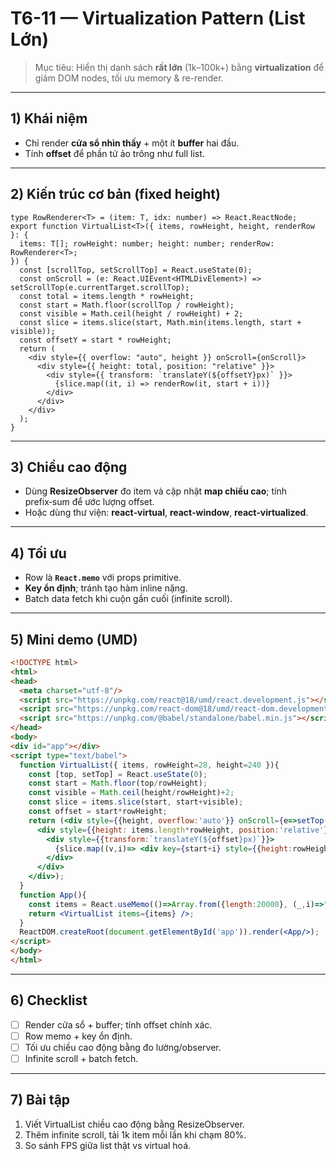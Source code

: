 # T6-11 — Virtualization Pattern (List Lớn)

> Mục tiêu: Hiển thị danh sách **rất lớn** (1k–100k+) bằng **virtualization** để giảm DOM nodes, tối ưu memory & re-render.

---

## 1) Khái niệm
- Chỉ render **cửa sổ nhìn thấy** + một ít **buffer** hai đầu.
- Tính **offset** để phần tử ảo trông như full list.

---

## 2) Kiến trúc cơ bản (fixed height)
```tsx
type RowRenderer<T> = (item: T, idx: number) => React.ReactNode;
export function VirtualList<T>({ items, rowHeight, height, renderRow }: {
  items: T[]; rowHeight: number; height: number; renderRow: RowRenderer<T>;
}) {
  const [scrollTop, setScrollTop] = React.useState(0);
  const onScroll = (e: React.UIEvent<HTMLDivElement>) => setScrollTop(e.currentTarget.scrollTop);
  const total = items.length * rowHeight;
  const start = Math.floor(scrollTop / rowHeight);
  const visible = Math.ceil(height / rowHeight) + 2;
  const slice = items.slice(start, Math.min(items.length, start + visible));
  const offsetY = start * rowHeight;
  return (
    <div style={{ overflow: "auto", height }} onScroll={onScroll}>
      <div style={{ height: total, position: "relative" }}>
        <div style={{ transform: `translateY(${offsetY}px)` }}>
          {slice.map((it, i) => renderRow(it, start + i))}
        </div>
      </div>
    </div>
  );
}
```

---

## 3) Chiều cao động
- Dùng **ResizeObserver** đo item và cập nhật **map chiều cao**; tính prefix‑sum để ước lượng offset.
- Hoặc dùng thư viện: **react‑virtual**, **react‑window**, **react‑virtualized**.

---

## 4) Tối ưu
- Row là **`React.memo`** với props primitive.
- **Key ổn định**; tránh tạo hàm inline nặng.
- Batch data fetch khi cuộn gần cuối (infinite scroll).

---

## 5) Mini demo (UMD)
```html
<!DOCTYPE html>
<html>
<head>
  <meta charset="utf-8"/>
  <script src="https://unpkg.com/react@18/umd/react.development.js"></script>
  <script src="https://unpkg.com/react-dom@18/umd/react-dom.development.js"></script>
  <script src="https://unpkg.com/@babel/standalone/babel.min.js"></script>
</head>
<body>
<div id="app"></div>
<script type="text/babel">
  function VirtualList({ items, rowHeight=28, height=240 }){
    const [top, setTop] = React.useState(0);
    const start = Math.floor(top/rowHeight);
    const visible = Math.ceil(height/rowHeight)+2;
    const slice = items.slice(start, start+visible);
    const offset = start*rowHeight;
    return (<div style={{height, overflow:'auto'}} onScroll={e=>setTop(e.currentTarget.scrollTop)}>
      <div style={{height: items.length*rowHeight, position:'relative'}}>
        <div style={{transform:`translateY(${offset}px)`}}>
          {slice.map((v,i)=> <div key={start+i} style={{height:rowHeight,borderBottom:'1px solid #eee'}}>Row {start+i}: {v}</div>)}
        </div>
      </div>
    </div>);
  }
  function App(){
    const items = React.useMemo(()=>Array.from({length:20000}, (_,i)=>"Item "+i), []);
    return <VirtualList items={items} />;
  }
  ReactDOM.createRoot(document.getElementById('app')).render(<App/>);
</script>
</body>
</html>
```

---

## 6) Checklist
- [ ] Render cửa sổ + buffer; tính offset chính xác.  
- [ ] Row memo + key ổn định.  
- [ ] Tối ưu chiều cao động bằng đo lường/observer.  
- [ ] Infinite scroll + batch fetch.

---

## 7) Bài tập
1. Viết VirtualList chiều cao động bằng ResizeObserver.  
2. Thêm infinite scroll, tải 1k item mỗi lần khi chạm 80%.  
3. So sánh FPS giữa list thật vs virtual hoá.